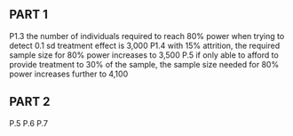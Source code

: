 ## PART 1
P1.3 the number of individuals required to reach 80% power when trying to detect 0.1 sd treatment effect is 3,000
P1.4 with 15% attrition, the required sample size for 80% power increases to 3,500
P.5 if only able to afford to provide treatment to 30% of the sample, the sample size needed for 80% power increases further to 4,100

## PART 2
P.5 
P.6 
P.7 
